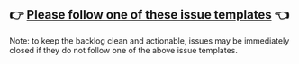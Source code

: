 ## 👉 [Please follow one of these issue templates](https://github.com/pytorch/kairseq/issues/new/choose) 👈

Note: to keep the backlog clean and actionable, issues may be immediately closed if they do not follow one of the above issue templates.

